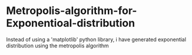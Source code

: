 # Metropolis-algorithm-for-Exponentioal-distribution
Instead of using a 'matplotlib' python library, i have generated exponential distribution using the metropolis algorithm 

